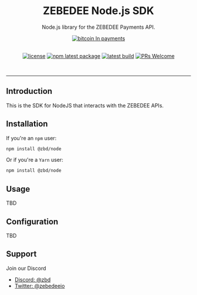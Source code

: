 <h1 align="center">ZEBEDEE Node.js SDK</h1>

<div align="center">
<!-- <img width="200" src="https://user-images.githubusercontent.com/9343811/165975569-1bc29814-884c-4931-83df-860043b625b7.svg" />
</div> -->

<div align="center">

Node.js library for the ZEBEDEE Payments API.

[![bitcoin ln payments](https://img.shields.io/badge/Lightning-Payments-orange?style=for-the-badge&logo=bitcoin)](https://www.npmjs.com/package/docusaurus-plugin-openapi-docs)
<br/><br/>

[![license](https://img.shields.io/badge/license-MIT-blue.svg)](https://github.com/zebedeeio/zbd-node/blob/HEAD/LICENSE.md) [![npm latest package](https://img.shields.io/npm/v/@zbd/node/latest.svg)](https://www.npmjs.com/package/@zbd/node) [![latest build](https://img.shields.io/badge/build-passing-blueviolet)](https://www.npmjs.com/package/docusaurus-plugin-openapi-docs) [![PRs Welcome](https://img.shields.io/badge/PRs-welcome-brightgreen.svg)](https://github.com/PaloAltoNetworks/docusaurus-openapi-docs/blob/HEAD/CONTRIBUTING.md#pull-requests)

<br />

</div>

<!-- <p align="center"> -->

<!-- <img src="https://user-images.githubusercontent.com/9343811/179986155-128a37aa-047f-4f0f-89df-700b1b920ff5.gif" width="750" /> -->

<!-- </p> -->

---

<div align="left">

## Introduction

This is the SDK for NodeJS that interacts with the ZEBEDEE APIs.

## Installation

If you're an `npm` user:

```bash
npm install @zbd/node
```

Or if you're a `Yarn` user:

```bash
npm install @zbd/node
```

## Usage

TBD

## Configuration

TBD

## Support

Join our Discord 

* [Discord: @zbd](https://discord.com/zbd)
* [Twitter: @zebedeeio](https://twitter.com/zebedeeio)

</div>